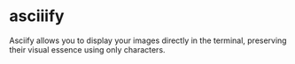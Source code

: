 # asciiify
Asciify allows you to display your images directly in the terminal, preserving their visual essence using only characters.
